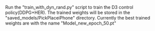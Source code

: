 Run the "train_with_dyn_rand.py" script to train the D3 control policy(DDPG+HER).
The trained weights will be stored in the "saved_models/PickPlaceiPhone" directory. Currently the best trained weights are with the name "Model_new_epoch_50.pt"
